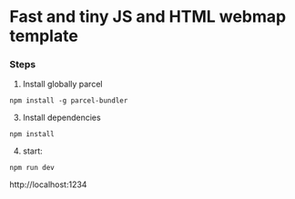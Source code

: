 
# Fast and tiny JS and HTML webmap template


### Steps

1. Install  globally parcel
```
npm install -g parcel-bundler
```

3. Install dependencies
```
npm install
```

4. start:
```
npm run dev
```


http://localhost:1234



